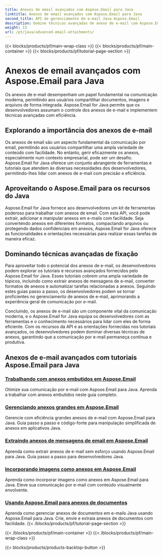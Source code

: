 ```yaml
---
title: Anexos de email avançados com Aspose.Email para Java
linktitle: Anexos de email avançados com Aspose.Email para Java
second_title: API de gerenciamento de e-mail Java Aspose.Email
description: Domine técnicas avançadas de anexo de e-mail com Aspose.Email para Java. Explore tutoriais para lidar com anexos com eficiência.
weight: 13
url: /pt/java/advanced-email-attachments/
---
```


{{< blocks/products/pf/main-wrap-class >}}
{{< blocks/products/pf/main-container >}}
{{< blocks/products/pf/tutorial-page-section >}}

# Anexos de email avançados com Aspose.Email para Java


Os anexos de e-mail desempenham um papel fundamental na comunicação moderna, permitindo aos usuários compartilhar documentos, imagens e arquivos de forma integrada. Aspose.Email for Java permite que os desenvolvedores assumam o controle dos anexos de e-mail e implementem técnicas avançadas com eficiência.

## Explorando a importância dos anexos de e-mail

Os anexos de email são um aspecto fundamental da comunicação por email, permitindo aos usuários compartilhar uma ampla variedade de conteúdo com facilidade. No entanto, gerir eficazmente os anexos, especialmente num contexto empresarial, pode ser um desafio. Aspose.Email for Java oferece um conjunto abrangente de ferramentas e tutoriais que atendem às diversas necessidades dos desenvolvedores, permitindo-lhes lidar com anexos de e-mail com precisão e eficiência.

## Aproveitando o Aspose.Email para os recursos do Java

Aspose.Email for Java fornece aos desenvolvedores um kit de ferramentas poderoso para trabalhar com anexos de email. Com esta API, você pode extrair, adicionar e manipular anexos em e-mails com facilidade. Seja convertendo anexos em diferentes formatos, compactando arquivos ou protegendo dados confidenciais em anexos, Aspose.Email for Java oferece as funcionalidades e orientações necessárias para realizar essas tarefas de maneira eficaz.

## Dominando técnicas avançadas de fixação

Para aproveitar todo o potencial dos anexos de e-mail, os desenvolvedores podem explorar os tutoriais e recursos avançados fornecidos pelo Aspose.Email for Java. Esses tutoriais cobrem uma ampla variedade de tópicos, incluindo como extrair anexos de mensagens de e-mail, converter formatos de anexos e automatizar tarefas relacionadas a anexos. Seguindo estes guias passo a passo, os desenvolvedores podem se tornar proficientes no gerenciamento de anexos de e-mail, aprimorando a experiência geral de comunicação por e-mail.

Concluindo, os anexos de e-mail são um componente vital da comunicação moderna, e o Aspose.Email for Java equipa os desenvolvedores com as ferramentas e o conhecimento necessários para lidar com eles de forma eficiente. Com os recursos da API e as orientações fornecidas nos tutoriais avançados, os desenvolvedores podem dominar diversas técnicas de anexos, garantindo que a comunicação por e-mail permaneça contínua e produtiva.

## Anexos de e-mail avançados com tutoriais Aspose.Email para Java
### [Trabalhando com anexos embutidos em Aspose.Email](./working-with-inline-attachments/)
Otimize sua comunicação por e-mail com Aspose.Email para Java. Aprenda a trabalhar com anexos embutidos neste guia completo.
### [Gerenciando anexos grandes em Aspose.Email](./managing-large-attachments/)
Gerencie com eficiência grandes anexos de e-mail com Aspose.Email para Java. Guia passo a passo e código-fonte para manipulação simplificada de anexos em aplicativos Java.
### [Extraindo anexos de mensagens de email em Aspose.Email](./extracting-attachments-from-email-messages/)
Aprenda como extrair anexos de e-mail sem esforço usando Aspose.Email para Java. Guia passo a passo para desenvolvedores Java.
### [Incorporando imagens como anexos em Aspose.Email](./embedding-images-as-attachments/)
Aprenda como incorporar imagens como anexos em Aspose.Email para Java. Eleve sua comunicação por e-mail com conteúdo visualmente envolvente.
### [Usando Aspose.Email para anexos de documentos](./using-aspose-email-for-document-attachments/)
Aprenda como gerenciar anexos de documentos em e-mails Java usando Aspose.Email para Java. Crie, envie e extraia anexos de documentos com facilidade.
{{< /blocks/products/pf/tutorial-page-section >}}

{{< /blocks/products/pf/main-container >}}
{{< /blocks/products/pf/main-wrap-class >}}

{{< blocks/products/products-backtop-button >}}
